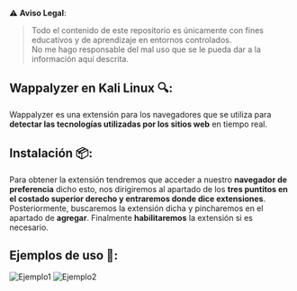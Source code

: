 ⚠️ **Aviso Legal**:
> Todo el contenido de este repositorio es únicamente con fines educativos y de aprendizaje en entornos controlados.  
> No me hago responsable del mal uso que se le pueda dar a la información aquí descrita.

## Wappalyzer en Kali Linux 🔍:
Wappalyzer es una extensión para los navegadores que se utiliza para **detectar las tecnologías utilizadas por los sitios web** en tiempo real.
<br>
## Instalación 📦:
Para obtener la extensión tendremos que acceder a nuestro **navegador de preferencia** dicho esto, nos dirigiremos al apartado de los **tres puntitos en el costado superior derecho y entraremos donde dice extensiones**. Posteriormente, buscaremos la extensión dicha y pincharemos en el apartado de **agregar**. Finalmente **habilitaremos** la extensión si es necesario.
<br>
## Ejemplos de uso 🔧:
![Ejemplo1](https://github.com/user-attachments/assets/d4c504e7-1b7f-4e62-aa7a-670ff667880b)
![Ejemplo2](https://github.com/user-attachments/assets/c6fa6be0-77bb-4a18-8758-9587466810bd)








